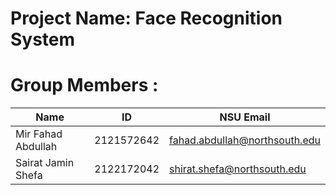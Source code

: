 # Project Name: Face Recognition System
# Group Members :

| Name | ID | NSU Email |
| --- | --- | --- |
| Mir Fahad Abdullah | 2121572642 | fahad.abdullah@northsouth.edu |
| Sairat Jamin Shefa | 2122172042 | shirat.shefa@northsouth.edu |
